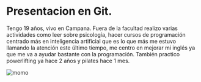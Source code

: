 # Presentacion en Git.
<p>
  Tengo 19 años, vivo en Campana. Fuera de la facultad realizo varias actividades como leer sobre psicología, hacer cursos de programación centrado más en inteligencia artificial que es lo que más me estuvo llamando la atención este último tiempo, me centro en mejorar mi inglés ya que me va a ayudar bastante con la programación. También practico powerlifting ya hace 2 años  y pilates hace 1 mes. 


  
</p>


![momo](https://github.com/pdep-utn-frd/2024-presentacion-faccundoalmada/assets/164511693/0835ef31-239e-4648-bed6-d2558f7ba8da)
